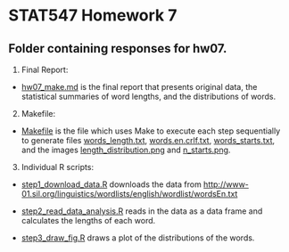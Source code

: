 # STAT547 Homework 7

## Folder containing responses for hw07. 

1. Final Report:

* [hw07_make.md](w07_make.md) is the final report that presents original data, the statistical summaries of word lengths, and the distributions of words.


2. Makefile: 

* [Makefile](Makefile) is the file which uses Make to execute each step sequentially to generate files [words_length.txt](words_length.txt), [words.en.crlf.txt](words.en.crlf.txt), [words_starts.txt](words_starts.txt), and the images [length_distribution.png](length_disbution.png) and [n_starts.png](n_starts.png).

3. Individual R scripts:

* [step1_download_data.R](step1_download_data.R) downloads the data from http://www-01.sil.org/linguistics/wordlists/english/wordlist/wordsEn.txt

* [step2_read_data_analysis.R](step2_read_data_analysis.R) reads in the data as a data frame and calculates the lengths of each word.

* [step3_draw_fig.R](step3_draw_fig.R) draws a plot of the distributions of the words.






